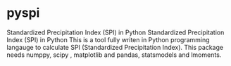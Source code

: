 # pyspi
Standardized Precipitation Index (SPI) in Python
Standardized Precipitation Index (SPI) in Python
This is a tool fully writen in Python programming langauge to calculate SPI (Standardized Precipitation Index).
This package needs numppy, scipy , matplotlib and pandas, statsmodels and lmoments.
